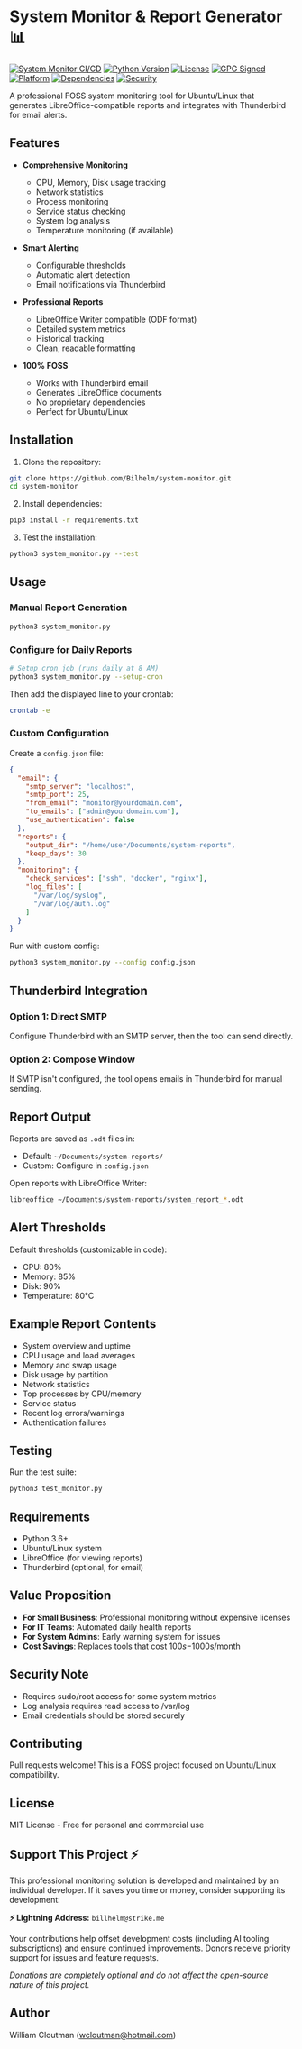 # System Monitor & Report Generator 📊

[![System Monitor CI/CD](https://github.com/Bilhelm/system-monitor/workflows/System%20Monitor%20CI/CD/badge.svg)](https://github.com/Bilhelm/system-monitor/actions)
[![Python Version](https://img.shields.io/badge/python-3.8%2B-blue)](https://www.python.org/downloads/)
[![License](https://img.shields.io/badge/license-MIT-green)](LICENSE)
[![GPG Signed](https://img.shields.io/badge/GPG-Signed-green)](SECURITY.md)
[![Platform](https://img.shields.io/badge/platform-Ubuntu%20%7C%20Linux-orange)](https://ubuntu.com/)
[![Dependencies](https://img.shields.io/badge/dependencies-psutil%20%7C%20odfpy-blue)](requirements.txt)
[![Security](https://img.shields.io/badge/security-bandit-yellow)](https://github.com/PyCQA/bandit)

A professional FOSS system monitoring tool for Ubuntu/Linux that generates LibreOffice-compatible reports and integrates with Thunderbird for email alerts.

## Features

- **Comprehensive Monitoring**
  - CPU, Memory, Disk usage tracking
  - Network statistics
  - Process monitoring
  - Service status checking
  - System log analysis
  - Temperature monitoring (if available)

- **Smart Alerting**
  - Configurable thresholds
  - Automatic alert detection
  - Email notifications via Thunderbird

- **Professional Reports**
  - LibreOffice Writer compatible (ODF format)
  - Detailed system metrics
  - Historical tracking
  - Clean, readable formatting

- **100% FOSS**
  - Works with Thunderbird email
  - Generates LibreOffice documents
  - No proprietary dependencies
  - Perfect for Ubuntu/Linux

## Installation

1. Clone the repository:
```bash
git clone https://github.com/Bilhelm/system-monitor.git
cd system-monitor
```

2. Install dependencies:
```bash
pip3 install -r requirements.txt
```

3. Test the installation:
```bash
python3 system_monitor.py --test
```

## Usage

### Manual Report Generation
```bash
python3 system_monitor.py
```

### Configure for Daily Reports
```bash
# Setup cron job (runs daily at 8 AM)
python3 system_monitor.py --setup-cron
```

Then add the displayed line to your crontab:
```bash
crontab -e
```

### Custom Configuration

Create a `config.json` file:
```json
{
  "email": {
    "smtp_server": "localhost",
    "smtp_port": 25,
    "from_email": "monitor@yourdomain.com",
    "to_emails": ["admin@yourdomain.com"],
    "use_authentication": false
  },
  "reports": {
    "output_dir": "/home/user/Documents/system-reports",
    "keep_days": 30
  },
  "monitoring": {
    "check_services": ["ssh", "docker", "nginx"],
    "log_files": [
      "/var/log/syslog",
      "/var/log/auth.log"
    ]
  }
}
```

Run with custom config:
```bash
python3 system_monitor.py --config config.json
```

## Thunderbird Integration

### Option 1: Direct SMTP
Configure Thunderbird with an SMTP server, then the tool can send directly.

### Option 2: Compose Window
If SMTP isn't configured, the tool opens emails in Thunderbird for manual sending.

## Report Output

Reports are saved as `.odt` files in:
- Default: `~/Documents/system-reports/`
- Custom: Configure in `config.json`

Open reports with LibreOffice Writer:
```bash
libreoffice ~/Documents/system-reports/system_report_*.odt
```

## Alert Thresholds

Default thresholds (customizable in code):
- CPU: 80%
- Memory: 85%
- Disk: 90%
- Temperature: 80°C

## Example Report Contents

- System overview and uptime
- CPU usage and load averages
- Memory and swap usage
- Disk usage by partition
- Network statistics
- Top processes by CPU/memory
- Service status
- Recent log errors/warnings
- Authentication failures

## Testing

Run the test suite:
```bash
python3 test_monitor.py
```

## Requirements

- Python 3.6+
- Ubuntu/Linux system
- LibreOffice (for viewing reports)
- Thunderbird (optional, for email)

## Value Proposition

- **For Small Business**: Professional monitoring without expensive licenses
- **For IT Teams**: Automated daily health reports
- **For System Admins**: Early warning system for issues
- **Cost Savings**: Replaces tools that cost $100s-$1000s/month

## Security Note

- Requires sudo/root access for some system metrics
- Log analysis requires read access to /var/log
- Email credentials should be stored securely

## Contributing

Pull requests welcome! This is a FOSS project focused on Ubuntu/Linux compatibility.

## License

MIT License - Free for personal and commercial use

## Support This Project ⚡

This professional monitoring solution is developed and maintained by an individual developer. If it saves you time or money, consider supporting its development:

**⚡ Lightning Address:** `billhelm@strike.me`

Your contributions help offset development costs (including AI tooling subscriptions) and ensure continued improvements. Donors receive priority support for issues and feature requests.

*Donations are completely optional and do not affect the open-source nature of this project.*

## Author

William Cloutman (wcloutman@hotmail.com)